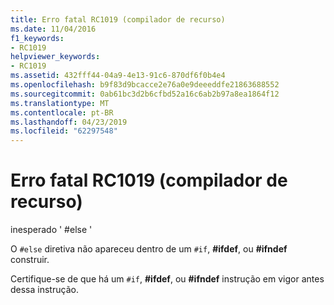 ```yaml
---
title: Erro fatal RC1019 (compilador de recurso)
ms.date: 11/04/2016
f1_keywords:
- RC1019
helpviewer_keywords:
- RC1019
ms.assetid: 432fff44-04a9-4e13-91c6-870df6f0b4e4
ms.openlocfilehash: b9f83d9bcacce2e76a0e9deeeddfe21863688552
ms.sourcegitcommit: 0ab61bc3d2b6cfbd52a16c6ab2b97a8ea1864f12
ms.translationtype: MT
ms.contentlocale: pt-BR
ms.lasthandoff: 04/23/2019
ms.locfileid: "62297548"
---
```

# <a name="resource-compiler-fatal-error-rc1019"></a>Erro fatal RC1019 (compilador de recurso)

inesperado ' #else '

O `#else` diretiva não apareceu dentro de um `#if`, **#ifdef**, ou **#ifndef** construir.

Certifique-se de que há um `#if`, **#ifdef**, ou **#ifndef** instrução em vigor antes dessa instrução.